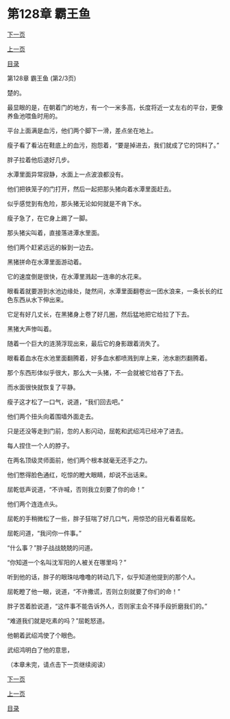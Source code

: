 <h1>第128章   霸王鱼</h1>
            <div><p><a href="./383_%E7%AC%AC128%E7%AB%A0_%E9%9C%B8%E7%8E%8B%E9%B1%BC.md">下一页</a></p><p><a href="./381_%E7%AC%AC128%E7%AB%A0_%E9%9C%B8%E7%8E%8B%E9%B1%BC.md">上一页</a></p><p><a href="../">目录</a></p></div>
            <div><p>第128章   霸王鱼 (第2/3页)</p><p>楚的。</p><p>最显眼的是，在朝着门的地方，有一个一米多高，长度将近一丈左右的平台，更像养鱼池喂鱼时用的。</p><p>平台上面满是血污，他们两个脚下一滑，差点坐在地上。</p><p>瘦子看了看沾在鞋底上的血污，抱怨着，“要是掉进去，我们就成了它的饲料了。”</p><p>胖子拉着他后退好几步。</p><p>水潭里面异常寂静，水面上一点波浪都没有。</p><p>他们把铁笼子的门打开，然后一起把那头猪向着水潭里面赶去。</p><p>似乎感觉到有危险，那头猪无论如何就是不肯下水。</p><p>瘦子急了，在它身上踢了一脚。</p><p>那头猪尖叫着，直接落进潭水里面。</p><p>他们两个赶紧远远的躲到一边去。</p><p>黑猪拼命在水潭里面游动着。</p><p>它的速度倒是很快，在水潭里溅起一连串的水花来。</p><p>眼看着就要游到水池边缘处，陡然间，水潭里面翻卷出一团水浪来，一条长长的红色东西从水下伸出来。</p><p>它足有好几丈长，在黑猪身上卷了好几圈，然后猛地把它给拉了下去。</p><p>黑猪大声惨叫着。</p><p>随着一个巨大的涟漪浮现出来，最后它的身影跟着消失了。</p><p>眼看着血水在水池里面翻腾着，好多血水都喷溅到岸上来，池水剧烈翻腾着。</p><p>那个东西形体似乎很大，那么大一头猪，不一会就被它给吞了下去。</p><p>而水面很快就恢复了平静。</p><p>瘦子这才松了一口气，说道，“我们回去吧。”</p><p>他们两个扭头向着围墙外面走去。</p><p>只是还没等走到门前，忽的人影闪动，屈乾和武绍鸿已经冲了进去。</p><p>每人捏住一个人的脖子。</p><p>在两名顶级灵师面前，他们两个根本就毫无还手之力。</p><p>他们憋得脸色通红，吃惊的瞪大眼睛，却说不出话来。</p><p>屈乾低声说道，“不许喊，否则我立刻要了你的命！”</p><p>他们两个连连点头。</p><p>屈乾的手稍微松了一些，胖子狂喘了好几口气，用惊恐的目光看着屈乾。</p><p>屈乾问道，“我问你一件事。”</p><p>“什么事？”胖子战战兢兢的问道。</p><p>“你知道一个名叫沈军阳的人被关在哪里吗？”</p><p>听到他的话，胖子的眼珠咕噜噜的转动几下，似乎知道他提到的那个人。</p><p>屈乾瞪了他一眼，说道，“不许撒谎，否则立刻就要了你们的命！”</p><p>胖子苦着脸说道，“这件事不能告诉外人，否则家主会不择手段折磨我们的。”</p><p>“难道我们就是吃素的吗？”屈乾怒道。</p><p>他朝着武绍鸿使了个眼色。</p><p>武绍鸿明白了他的意思，</p><p>（本章未完，请点击下一页继续阅读）</p></div>
            <div><p><a href="./383_%E7%AC%AC128%E7%AB%A0_%E9%9C%B8%E7%8E%8B%E9%B1%BC.md">下一页</a></p><p><a href="./381_%E7%AC%AC128%E7%AB%A0_%E9%9C%B8%E7%8E%8B%E9%B1%BC.md">上一页</a></p><p><a href="../">目录</a></p></div>